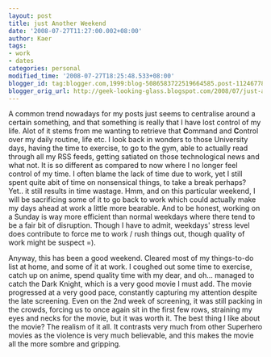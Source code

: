 ```yaml
---
layout: post
title: just Another Weekend
date: '2008-07-27T11:27:00.002+08:00'
author: Kaer
tags:
- work
- dates
categories: personal
modified_time: '2008-07-27T18:25:48.533+08:00'
blogger_id: tag:blogger.com,1999:blog-5086583722519664585.post-1124677829431291664
blogger_orig_url: http://geek-looking-glass.blogspot.com/2008/07/just-another-weekend.html
---
```


A common trend nowadays for my 
posts just seems to centralise around a certain something, and that something 
is really that I have lost control of my life. Alot of it stems from me 
wanting to retrieve that **C**ommand and **C**ontrol over my daily routine, 
life etc. I look back in wonders to those University days, having the time to 
exercise, to go to the gym, able to actually read through all my RSS feeds, 
getting satiated on those technological news and what not. It is so different 
as compared to now where I no longer feel control of my time. I often blame 
the lack of time due to work, yet I still spent quite abit of time on 
nonsensical things, to take a break perhaps? Yet.. it still results in time 
wastage. 
Hmm, and on this particular weekend, I will be 
sacrificing some of it to go back to work which could actually make my days 
ahead at work a little more bearable. And to be honest, working on a Sunday is 
way more efficient than normal weekdays where there tend to be a fair bit of 
disruption. Though I have to admit, weekdays' stress level does contribute to 
force me to work / rush things out, though quality of work might be suspect 
=). 

Anyway, this has been a good weekend. Cleared most of my things-to-do list at 
home, and some of it at work. I coughed out some time to exercise, catch up on 
anime, spend quality time with my dear, and oh... managed to catch the Dark 
Knight, which is a very good movie I must add. The movie progressed at a very 
good pace, constantly capturing my attention despite the late screening. Even 
on the 2nd week of screening, it was still packing in the crowds, forcing us 
to once again sit in the first few rows, straining my eyes and necks for the 
movie, but it was worth it. The best thing I like about the movie? The realism 
of it all. It contrasts very much from other Superhero movies as the violence 
is very much believable, and this makes the movie all the more sombre and 
gripping. 